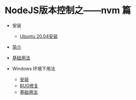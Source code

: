 # NodeJS版本控制之——nvm 篇

* 安装
  + [Ubuntu 20.04安装](../../../Linux/Ubuntu/20.04/软件安装/安装nvm.md)
* [简介](简介.md)
* [基础用法](基础用法.md)

* Windows 环境下用法
  + [安装](Windows/安装.md)
  + [BUG修复](Windows/bug修复.md)
  + [基础用法](Windows/基础用法.md)
